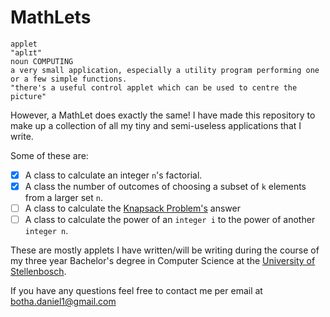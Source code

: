 # MathLets

```
applet
"aplɪt"
noun COMPUTING
a very small application, especially a utility program performing one or a few simple functions.
"there's a useful control applet which can be used to centre the picture"
```
However, a MathLet does exactly the same! I have made this repository to make up a collection of all my tiny and semi-useless applications that I write.

Some of these are:

- [x] A class to calculate an integer `n`'s factorial.
- [x] A class the number of outcomes of choosing a subset of `k` elements from a larger set `n`.
- [ ] A class to calculate the [Knapsack Problem's](https://en.wikipedia.org/wiki/Knapsack_problem) answer
- [ ] A class to calculate the power of an `integer i` to the power of another `integer n`.

These are mostly applets I have written/will be writing during the course of my three year Bachelor's degree in Computer Science at the [University of Stellenbosch](https://en.wikipedia.org/wiki/Stellenbosch_University).

If you have any questions feel free to contact me per email at [botha.daniel1@gmail.com](mailto:botha.daniel1@gmail.com)
